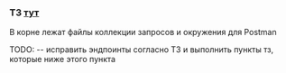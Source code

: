 ### ТЗ [тут](https://cloud.mail.ru/public/v5fZ/H5ppcvcCp/%5BMoresliv.com%5D%20Spring%20ORM%20%D0%B8%20%D1%80%D0%B0%D0%B1%D0%BE%D1%82%D0%B0%20%D0%BD%D0%B0%20%D1%81%D0%B5%D1%80%D0%B2%D0%B5%D1%80%D0%B5/%5BMoresliv.com%5D%208.%D0%A4%D0%B8%D0%BD%D0%B0%D0%BB%D1%8C%D0%BD%D1%8B%D0%B9%20%D0%BF%D1%80%D0%BE%D0%B5%D0%BA%D1%82%20%D1%81%D0%BF%D1%80%D0%B8%D0%BD%D1%82%D0%B0%2014/%5BMoresliv.com%5D%208.%D0%A4%D0%B8%D0%BD%D0%B0%D0%BB%D1%8C%D0%BD%D1%8B%D0%B9%20%D0%BF%D1%80%D0%BE%D0%B5%D0%BA%D1%82%20%D1%81%D0%BF%D1%80%D0%B8%D0%BD%D1%82%D0%B0%2014.jpg)

В корне лежат файлы коллекции запросов и окружения для Postman

TODO:
-- исправить эндпоинты согласно ТЗ
и выполнить пункты тз, которые ниже этого пункта